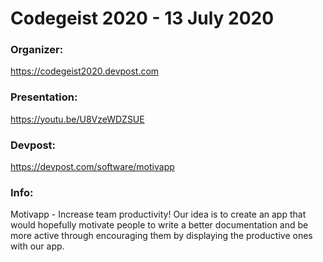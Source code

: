 # Сodegeist 2020 - 13 July 2020

### Organizer:
https://codegeist2020.devpost.com

### Presentation:
https://youtu.be/U8VzeWDZSUE

### Devpost:
https://devpost.com/software/motivapp

### Info:
Motivapp - Increase team productivity!
Our idea is to create an app that would hopefully motivate people to write a better documentation and be more active through encouraging them by displaying the productive ones with our app.
